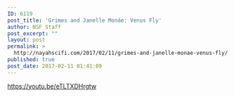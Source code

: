 ```yaml
---
ID: 6119
post_title: 'Grimes and Janelle Monáe: Venus Fly'
author: NSF Staff
post_excerpt: ""
layout: post
permalink: >
  http://nayahscifi.com/2017/02/11/grimes-and-janelle-monae-venus-fly/
published: true
post_date: 2017-02-11 01:41:09
---
```


https://youtu.be/eTLTXDHrgtw